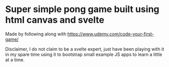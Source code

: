 # Super simple pong game built using html canvas and svelte

Made by following along with https://www.udemy.com/code-your-first-game/

Disclaimer, I do not claim to be a svelte expert, just have been playing with it in my spare time
using it to bootstrap small example JS apps to learn a little at a time.